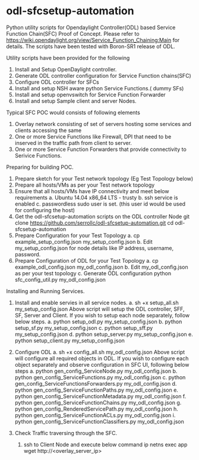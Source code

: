 # odl-sfcsetup-automation
Python utility scripts for Opendaylight Controller(ODL) based Service Function Chain(SFC) Proof of Concept.
Please refer to https://wiki.opendaylight.org/view/Service_Function_Chaining:Main for details.
The scripts have been tested with Boron-SR1 release of ODL.

Utility scripts have been provided for the following
1. Install and Setup OpenDaylight controller.
2. Generate ODL controller configuration for Service Function chains(SFC)
3. Configure ODL controller for SFCs
4. Install and setup  NSH aware python Service Functions.( dummy SFs)
5. Install and setup openvswitch for Service Function Forwarder
6. Install and setup Sample client and server Nodes.

Typical SFC POC would consists of following elements
1. Overlay network consisting of set of servers hosting some services and clients accessing the same
2. One or more Service Functions like Firewall, DPI that need to be inserved in the traffic path from client to server.
3. One or more Service Function Forwarders that provide connectivity to Serivice Functions.

Preparing for building POC.

1. Prepare sketch for your Test network topology (Eg Test Topology below)
2. Prepare all hosts/VMs as per your Test network topology
3. Ensure that all hosts/VMs have IP connectivity and meet below requirements
    a. Ubuntu 14.04 x86_64 LTS - trusty
    b. ssh service is enabled
    c. passwordless sudo user is set. (this user id would be used for configuring the host)
4. Get the odl-sfcsetup-automation scripts on the ODL controller Node
     git clone https://github.com/serrollc/odl-sfcsetup-automation.git
     cd odl-sfcsetup-automation
6. Prepare Configuration for your Test Topology 
    a. cp example_setup_config.json my_setup_config.json
    b. Edit my_setup_config.json for node details like IP address, username, password.
7. Prepare Configuration of ODL for your Test Topology
    a. cp example_odl_config.json my_odl_config.json
    b. Edit my_odl_config.json as per your test topology
    c. Generate ODL configuration 
       python sfc_config_util.py my_odl_config.json

Installing and Running Services.

1. Install and enable servies in all service nodes.
   a. sh +x setup_all.sh my_setup_config.json
      Above script will setup the ODL controller, SFF, SF, Server and Client.
      If you wish to setup each node separately, follow below steps.
      a. python setup_odl.py my_setup_config.json
      b. python setup_sf.py my_setup_config.json
      c. python setup_sff.py my_setup_config.json
      d. python setup_server.py my_setup_config.json
      e. python setup_client.py my_setup_config.json

2. Configure ODL 
    a. sh +x config_all.sh my_odl_config.json 
    Above script will configure all required objects in ODL. If you wish to configure
    each object separately and observe configuration in SFC UI, following below steps
    a. python gen_config_ServiceNode.py my_odl_config.json
    b. python gen_config_ServiceFunctions.py my_odl_config.json
    c. python gen_config_ServiceFunctionsForwarders.py my_odl_config.json
    d. python gen_config_ServiceFunctionPaths.py   my_odl_config.json
    e. python gen_config_ServiceFunctionMetadata.py my_odl_config.json
    f. python gen_config_ServiceFunctionChains.py  my_odl_config.json
    g. python gen_config_RenderedServicePath.py    my_odl_config.json
    h. python gen_config_ServiceFunctionACLs.py    my_odl_config.json
    i. python gen_config_ServiceFunctionClassifiers.py my_odl_config.json

3. Check Traffic traversing through the SFC.
   1. ssh to Client Node and execute below command
      ip netns exec app wget http://<overlay_server_ip> 
